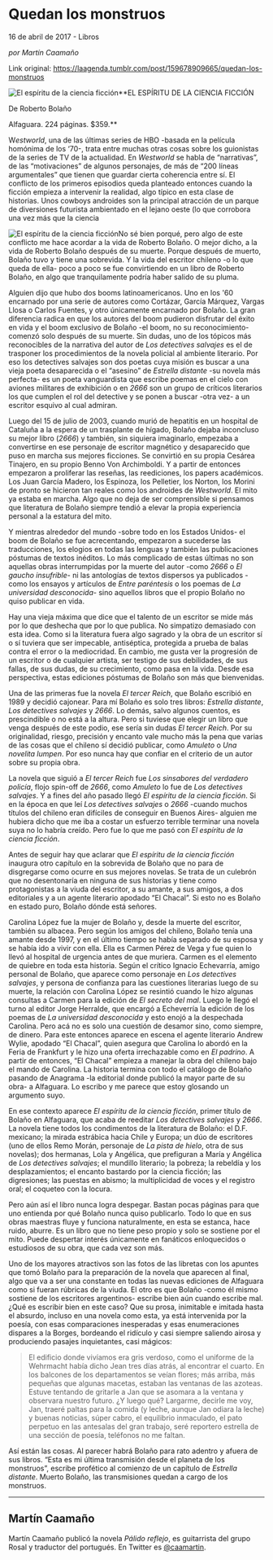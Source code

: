 # Quedan los monstruos



16 de abril de 2017 - Libros

_por Martín Caamaño_

Link original: https://laagenda.tumblr.com/post/159678909665/quedan-los-monstruos

![El espíritu de la ciencia ficción](https://64.media.tumblr.com/36e40f4659053edb30cb35af5a306186/tumblr_inline_pjzzymqEHY1t6q87u_500.jpg)**EL ESPÍRITU DE LA CIENCIA FICCIÓN  

De Roberto Bolaño  

Alfaguara. 224 páginas. $359.**

W*estworld*, una de las últimas series de HBO -basada en la película homónima de los ‘70-, trata entre muchas otras cosas sobre los guionistas de la series de TV de la actualidad. En *Westworld* se habla de “narrativas”, de las “motivaciones” de algunos personajes, de más de “200 líneas argumentales” que tienen que guardar cierta coherencia entre sí. El conflicto de los primeros episodios queda planteado entonces cuando la ficción empieza a intervenir la realidad, algo típico en esta clase de historias. Unos cowboys androides son la principal atracción de un parque de diversiones futurista ambientado en el lejano oeste (lo que corrobora una vez más que la ciencia


![El espíritu de la ciencia ficción](https://64.media.tumblr.com/212afa48daa22bbeaaf4708ea69f98e9/tumblr_inline_pjzzyoChKM1t6q87u_400.jpg)No sé bien porqué, pero algo de este conflicto me hace acordar a la vida de Roberto Bolaño. O mejor dicho, a la vida de Roberto Bolaño después de su muerte. Porque después de muerto, Bolaño tuvo y tiene una sobrevida. Y la vida del escritor chileno -o lo que queda de ella- poco a poco se fue convirtiendo en un libro de Roberto Bolaño, en algo que tranquilamente podría haber salido de su pluma.

Alguien dijo que hubo dos booms latinoamericanos. Uno en los '60 encarnado por una serie de autores como Cortázar, García Márquez, Vargas Llosa o Carlos Fuentes, y otro únicamente encarnado por Bolaño. La gran diferencia radica en que los autores del boom pudieron disfrutar del éxito en vida y el boom exclusivo de Bolaño -el boom, no su reconocimiento- comenzó solo después de su muerte. Sin dudas, uno de los tópicos más reconocibles de la narrativa del autor de *Los detectives salvajes* es el de trasponer los procedimientos de la novela policial al ambiente literario. Por eso los detectives salvajes son dos poetas cuya misión es buscar a una vieja poeta desaparecida o el “asesino” de *Estrella distante* -su novela más perfecta- es un poeta vanguardista que escribe poemas en el cielo con aviones militares de exhibición o en *2666* son un grupo de críticos literarios los que cumplen el rol del detective y se ponen a buscar -otra vez- a un escritor esquivo al cual admiran.

Luego del 15 de julio de 2003, cuando murió de hepatitis en un hospital de Cataluña a la espera de un trasplante de hígado, Bolaño dejaba inconcluso su mejor libro (*2666*) y también, sin siquiera imaginarlo, empezaba a convertirse en ese personaje de escritor magnético y desaparecido que puso en marcha sus mejores ficciones. Se convirtió en su propia Cesárea Tinajero, en su propio Benno Von Archimboldi. Y a partir de entonces empezaron a proliferar las reseñas, las reediciones, los papers académicos. Los Juan García Madero, los Espinoza, los Pelletier, los Norton, los Morini de pronto se hicieron tan reales como los androides de *Westworld*. El mito ya estaba en marcha. Algo que no deja de ser comprensible si pensamos que literatura de Bolaño siempre tendió a elevar la propia experiencia personal a la estatura del mito.

Y mientras alrededor del mundo -sobre todo en los Estados Unidos- el boom de Bolaño se fue acrecentando, empezaron a sucederse las traducciones, los elogios en todas las lenguas y también las publicaciones póstumas de textos inéditos. Lo más complicado de estas últimas no son aquellas obras interrumpidas por la muerte del autor -como *2666* o *El gaucho insufrible*- ni las antologías de textos dispersos ya publicados -como los ensayos y artículos de *Entre paréntesis* o los poemas de *La universidad desconocida*- sino aquellos libros que el propio Bolaño no quiso publicar en vida.

Hay una vieja máxima que dice que el talento de un escritor se mide más por lo que deshecha que por lo que publica. No simpatizo demasiado con esta idea. Como si la literatura fuera algo sagrado y la obra de un escritor sí o sí tuviera que ser impecable, antiséptica, protegida a prueba de balas contra el error o la mediocridad. En cambio, me gusta ver la progresión de un escritor o de cualquier artista, ser testigo de sus debilidades, de sus fallas, de sus dudas, de su crecimiento, como pasa en la vida. Desde esa perspectiva, estas ediciones póstumas de Bolaño son más que bienvenidas.

Una de las primeras fue la novela *El tercer Reich*, que Bolaño escribió en 1989 y decidió cajonear. Para mí Bolaño es solo tres libros: *Estrella distante*, *Los detectives salvajes* y *2666*. Lo demás, salvo algunos cuentos, es prescindible o no está a la altura. Pero si tuviese que elegir un libro que venga después de este podio, ese sería sin dudas *El tercer Reich*. Por su originalidad, riesgo, precisión y encanto vale mucho más la pena que varias de las cosas que el chileno sí decidió publicar, como *Amuleto* o *Una novelita lumpen*. Por eso nunca hay que confiar en el criterio de un autor sobre su propia obra.

La novela que siguió a *El tercer Reich* fue *Los sinsabores del verdadero policía*, flojo spin-off de *2666*, como *Amuleto* lo fue de *Los detectives salvajes*. Y a fines del año pasado llegó *El espíritu de la ciencia ficción*. Si en la época en que leí *Los detectives salvajes* o *2666* -cuando muchos títulos del chileno eran difíciles de conseguir en Buenos Aires- alguien me hubiera dicho que me iba a costar un esfuerzo terrible terminar una novela suya no lo habría creído. Pero fue lo que me pasó con *El espíritu de la ciencia ficción*.

Antes de seguir hay que aclarar que *El espíritu de la ciencia ficción* inaugura otro capítulo en la sobrevida de Bolaño que no para de disgregarse como ocurre en sus mejores novelas. Se trata de un culebrón que no desentonaría en ninguna de sus historias y tiene como protagonistas a la viuda del escritor, a su amante, a sus amigos, a dos editoriales y a un agente literario apodado “El Chacal”. Si esto no es Bolaño en estado puro, Bolaño dónde está señores.

Carolina López fue la mujer de Bolaño y, desde la muerte del escritor, también su albacea. Pero según los amigos del chileno, Bolaño tenía una amante desde 1997, y en el último tiempo se había separado de su esposa y se había ido a vivir con ella. Ella es Carmen Pérez de Vega y fue quien lo llevó al hospital de urgencia antes de que muriera. Carmen es el elemento de quiebre en toda esta historia. Según el crítico Ignacio Echevarría, amigo personal de Bolaño, que aparece como personaje en *Los detectives salvajes*, y persona de confianza para las cuestiones literarias luego de su muerte, la relación con Carolina López se resintió cuando le hizo algunas consultas a Carmen para la edición de *El secreto del mal*. Luego le llegó el turno al editor Jorge Herralde, que encargó a Echeverría la edición de los poemas de *La universidad desconocida* y esto enojó a la despechada Carolina. Pero acá no es solo una cuestión de desamor sino, como siempre, de dinero. Para este entonces aparece en escena el agente literario Andrew Wylie, apodado “El Chacal”, quien asegura que Carolina lo abordó en la Feria de Frankfurt y le hizo una oferta irrechazable como en *El padrino*. A partir de entonces, “El Chacal” empieza a manejar la obra del chileno bajo el mando de Carolina. La historia termina con todo el catálogo de Bolaño pasando de Anagrama -la editorial donde publicó la mayor parte de su obra- a Alfaguara. Lo escribo y me parece que estoy glosando un argumento suyo.

En ese contexto aparece *El espíritu de la ciencia ficción*, primer título de Bolaño en Alfaguara, que acaba de reeditar *Los detectives salvajes* y *2666*. La novela tiene todos los condimentos de la literatura de Bolaño: el D.F. mexicano; la mirada estrábica hacia Chile y Europa; un dúo de escritores (uno de ellos Remo Morán, personaje de *La pista de hielo*, otra de sus novelas); dos hermanas, Lola y Angélica, que prefiguran a María y Angélica de *Los detectives salvajes*; el mundillo literario; la pobreza; la rebeldía y los desplazamientos; el encanto bastardo por la ciencia ficción; las digresiones; las puestas en abismo; la multiplicidad de voces y el registro oral; el coqueteo con la locura.

Pero aún así el libro nunca logra despegar. Bastan pocas páginas para que uno entienda por qué Bolaño nunca quiso publicarlo. Todo lo que en sus obras maestras fluye y funciona naturalmente, en esta se estanca, hace ruido, aburre. Es un libro que no tiene peso propio y solo se sostiene por el mito. Puede despertar interés únicamente en fanáticos enloquecidos o estudiosos de su obra, que cada vez son más.

Uno de los mayores atractivos son las fotos de las libretas con los apuntes que tomó Bolaño para la preparación de la novela que aparecen al final, algo que va a ser una constante en todas las nuevas ediciones de Alfaguara como si fueran rúbricas de la viuda. El otro es que Bolaño -como él mismo sostiene de los escritores argentinos- escribe bien aún cuando escribe mal. ¿Qué es escribir bien en este caso? Que su prosa, inimitable e imitada hasta el absurdo, incluso en una novela como esta, ya está intervenida por la poesía, con esas comparaciones inesperadas y esas enumeraciones dispares a la Borges, bordeando el ridículo y casi siempre saliendo airosa y produciendo pasajes inquietantes, casi mágicos:


> El edificio donde vivíamos era gris verdoso, como el uniforme de la Wehrmacht había dicho Jean tres días atrás, al encontrar el cuarto. En los balcones de los departamentos se veían flores; más arriba, más pequeñas que algunas macetas, estaban las ventanas de las azoteas. Estuve tentando de gritarle a Jan que se asomara a la ventana y observara nuestro futuro. ¿Y luego qué? Largarme, decirle me voy, Jan, traeré paltas para la comida (y leche, aunque Jan odiara la leche) y buenas noticias, súper cabro, el equilibrio inmaculado, el pato perpetuo en las antesalas del gran trabajo, seré reportero estrella de una sección de poesía, teléfonos no me faltan.
> 
> 

Así están las cosas. Al parecer habrá Bolaño para rato adentro y afuera de sus libros. “Esta es mi última transmisión desde el planeta de los monstruos”, escribe profético al comienzo de un capítulo de *Estrella distante*. Muerto Bolaño, las transmisiones quedan a cargo de los monstruos.

  




---

 Martín Caamaño
---------------

 Martín Caamaño publicó la novela *Pálido reflejo*, es guitarrista del grupo Rosal y traductor del portugués. En Twitter es [@caamartin](https://twitter.com/caamartin). 


